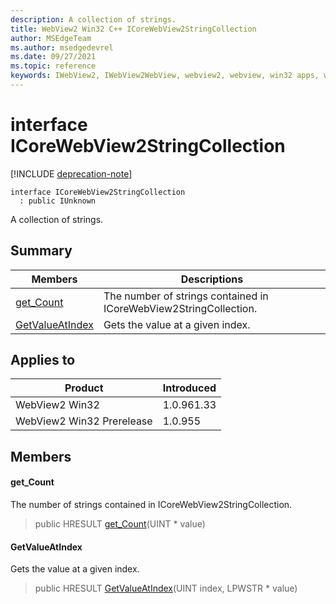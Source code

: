 ```yaml
---
description: A collection of strings.
title: WebView2 Win32 C++ ICoreWebView2StringCollection
author: MSEdgeTeam
ms.author: msedgedevrel
ms.date: 09/27/2021
ms.topic: reference
keywords: IWebView2, IWebView2WebView, webview2, webview, win32 apps, win32, edge, ICoreWebView2, ICoreWebView2Controller, browser control, edge html, ICoreWebView2StringCollection
---
```


# interface ICoreWebView2StringCollection

[!INCLUDE [deprecation-note](../includes/deprecation-note.md)]

```
interface ICoreWebView2StringCollection
  : public IUnknown
```

A collection of strings.

## Summary

 Members                        | Descriptions
--------------------------------|---------------------------------------------
[get_Count](#get_count) | The number of strings contained in ICoreWebView2StringCollection.
[GetValueAtIndex](#getvalueatindex) | Gets the value at a given index.

## Applies to

Product                         | Introduced
--------------------------------|---------------------------------------------
WebView2 Win32            |    1.0.961.33
WebView2 Win32 Prerelease |    1.0.955

## Members

#### get_Count

The number of strings contained in ICoreWebView2StringCollection.

> public HRESULT [get_Count](#get_count)(UINT * value)

#### GetValueAtIndex

Gets the value at a given index.

> public HRESULT [GetValueAtIndex](#getvalueatindex)(UINT index, LPWSTR * value)

